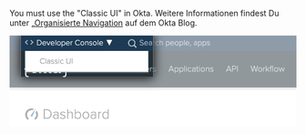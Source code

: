 You must use the "Classic UI" in Okta. Weitere Informationen findest Du unter „[Organisierte Navigation](https://developer.okta.com/blog/2017/09/25/all-new-developer-console#new-look--feel) auf dem Okta Blog.

![Wähle "Classic UI" aus der Okta UI Stilauswahl über dem Dashboard](/assets/images/help/saml/okta-classic-ui.png)